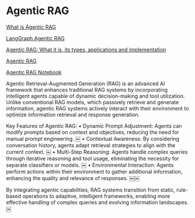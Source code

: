 # Agentic RAG

[What is Agentic RAG](https://weaviate.io/blog/what-is-agentic-rag)

[LangGraph Agentic RAG](https://langchain-ai.github.io/langgraph/tutorials/rag/langgraph_agentic_rag/)

[Agentic RAG: What it is, its types, applications and implementation](https://www.leewayhertz.com/agentic-rag/)

[Agentic RAG](https://www.linkedin.com/posts/armand-ruiz_forget-rag-welcome-agentic-rag-%F0%9D%97%A1%F0%9D%97%AE-activity-7263883704568094720-gLxK/)

[Agentic RAG Notebook](https://github.com/ibm-granite-community/granite-snack-cookbook/blob/main/recipes/AI-Agents/Agentic_RAG.ipynb)

Agentic Retrieval-Augmented Generation (RAG) is an advanced AI framework that enhances traditional RAG systems by incorporating intelligent agents capable of dynamic decision-making and tool utilization. Unlike conventional RAG models, which passively retrieve and generate information, agentic RAG systems actively interact with their environment to optimize information retrieval and response generation.

Key Features of Agentic RAG:
	•	Dynamic Prompt Adjustment: Agents can modify prompts based on context and objectives, reducing the need for manual prompt engineering. ￼
	•	Contextual Awareness: By considering conversation history, agents adapt retrieval strategies to align with the current context. ￼
	•	Multi-Step Reasoning: Agents handle complex queries through iterative reasoning and tool usage, eliminating the necessity for separate classifiers or models. ￼
	•	Environmental Interaction: Agents perform actions within their environment to gather additional information, enhancing the quality and relevance of responses. ￼￼

By integrating agentic capabilities, RAG systems transition from static, rule-based operations to adaptive, intelligent frameworks, enabling more effective handling of complex queries and evolving information landscapes. ￼